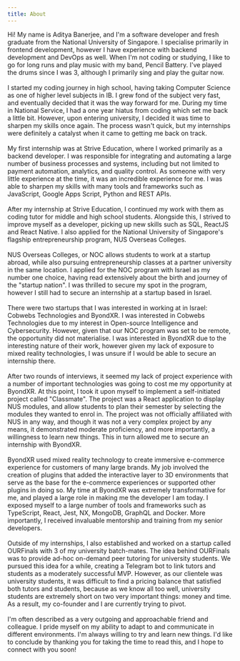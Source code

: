 ```yaml
---
title: About
---
```


Hi! My name is Aditya Banerjee, and I'm a software developer and fresh graduate
from the National University of Singapore. I specialise primarily in frontend
development, however I have experience with backend development and DevOps as
well. When I'm not coding or studying, I like to go for long runs and play music
with my band, Pencil Battery. I've played the drums since I was 3, although I
primarily sing and play the guitar now.
<br /><br />
I started my coding journey in high school, having taking Computer Science as
one of higher level subjects in IB. I grew fond of the subject very fast, and
eventually decided that it was the way forward for me. During my time in
National Service, I had a one year hiatus from coding which set me back a little
bit. However, upon entering university, I decided it was time to sharpen my
skills once again. The process wasn't quick, but my internships were definitely
a catalyst when it came to getting me back on track.
<br /><br />
My first internship was at Strive Education, where I worked primarily as a backend
developer. I was responsible for integrating and automating a large number of
business processes and systems, including but not limited to payment automation,
analytics, and quality control. As someone with very little experience at the
time, it was an incredible experience for me. I was able to sharpen my skills
with many tools and frameworks such as JavaScript, Google Apps Script, Python
and REST APIs.
<br /><br />
After my internship at Strive Education, I continued
my work with them as coding tutor for middle and high school students. Alongside
this, I strived to improve myself as a developer, picking up new skills such as
SQL, ReactJS and React Native. I also applied for the National University of
Singapore's flagship entrepreneurship program, NUS Overseas Colleges.
<br /><br />
NUS Overseas Colleges, or NOC allows students to work at a startup abroad,
while also pursuing entrepreneurship classes at a partner university in the same
location. I applied for the NOC program with Israel as my number one choice,
having read extensively about the birth and journey of the "startup nation". I
was thrilled to secure my spot in the program, however I still had to secure an
internship at a startup based in Israel.
<br /><br />
There were two startups that I was interested in working at in Israel: Cobwebs
Technologies and ByondXR. I was interested in Cobwebs Technologies due to my interest
in Open-source Intelligence and Cybersecurity. However, given that our NOC program was
set to be remote, the opportunity did not materialise. I was interested in ByondXR due
to the interesting nature of their work, however given my lack of exposure to
mixed reality technologies, I was unsure if I would be able to secure an
internship there.
<br /><br />
After two rounds of interviews, it seemed my lack
of project experience with a number of important technologies was going to cost
me my opportunity at ByondXR. At this point, I took it upon myself to implement
a self-initiated project called "Classmate". The project was a React application
to display NUS modules, and allow students to plan their semester by selecting
the modules they wanted to enrol in. The project was not officially affiliated
with NUS in any way, and though it was not a very complex project by any means,
it demonstrated moderate proficiency, and more importantly, a willingness to
learn new things. This in turn allowed me to secure an internship with ByondXR.
<br /><br />
ByondXR used mixed reality technology to create immersive e-commerce
experience for customers of many large brands. My job involved the creation of
plugins that added the interactive layer to 3D environments that serve as the
base for the e-commerce experiences or supported other plugins in doing so. My
time at ByondXR was extremely transformative for me, and played a large role in
making me the developer I am today. I exposed myself to a large number of tools and
frameworks such as TypeScript, React, Jest, NX, MongoDB, GraphQL and Docker.
More importantly, I received invaluable mentorship and training from my senior
developers.
<br /><br />
Outside of my internships, I also established and worked on a startup called
OURFinals with 3 of my university batch-mates. The idea behind OURFinals was to
provide ad-hoc on-demand peer tutoring for university students. We pursued this
idea for a while, creating a Telegram bot to link tutors and students as a
moderately successful MVP. However, as our clientele was university students, it
was difficult to find a pricing balance that satisfied both tutors and students,
because as we know all too well, university students are extremely short on two
very important things: money and time. As a result, my co-founder and I are
currently trying to pivot.
<br /><br />
I'm often described as a very outgoing and approachable friend and colleague. I pride
myself on my ability to adapt to and communicate in different environments. I'm always
willing to try and learn new things. I'd like to conclude by thanking you for taking
the time to read this, and I hope to connect with you soon!
